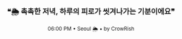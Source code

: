 <div align="center">

<br>

<h3>❝🌦️ 촉촉한 저녁, 하루의 피로가 씻겨나가는 기분이에요❞</h3>

<sub>06:00 PM • Seoul 🌦️ • by CrowRish</sub>

<br>

</div>